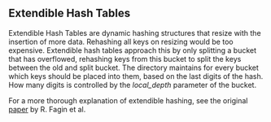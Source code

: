 ## Extendible Hash Tables
Extendible Hash Tables are dynamic hashing structures that resize with the insertion of more data. Rehashing all keys on resizing would be too expensive. Extendible hash tables approach this by only splitting a bucket that has overflowed, rehashing keys from this bucket to split the keys between the old and split bucket. The directory maintains for every bucket which keys should be placed into them, based on the last digits of the hash. How many digits is controlled by the _local_depth_ parameter of the bucket.

For a more thorough explanation of extendible hashing, see the original [paper](https://dl.acm.org/citation.cfm?doid=320083.320092) by R. Fagin et al.

